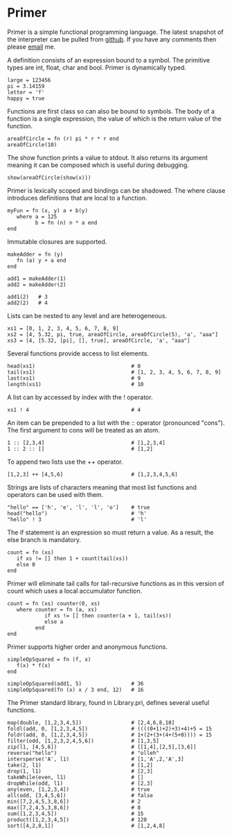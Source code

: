 Primer
======
Primer is a simple functional programming language. The latest snapshot of the interpreter can be pulled from [github](http://github.com/parmitage/primer). If you have any comments then please [email](mailto:philip.armitage@gmail.com) me.

A definition consists of an expression bound to a symbol. The primitive types are int, float, char and bool. Primer is dynamically typed.

    large = 123456
    pi = 3.14159
    letter = 'f'
    happy = true

Functions are first class so can also be bound to symbols. The body of a function is a single expression, the value of which is the return value of the function.

    areaOfCircle = fn (r) pi * r * r end
    areaOfCircle(10)

The show function prints a value to stdout. It also returns its argument meaning it can be composed which is useful during debugging.

    show(areaOfCircle(show(x)))

Primer is lexically scoped and bindings can be shadowed. The where clause introduces definitions that are local to a function.

    myFun = fn (x, y) a + b(y)
       where a = 125
             b = fn (n) n * a end
    end

Immutable closures are supported.

    makeAdder = fn (y)
       fn (a) y + a end
    end

    add1 = makeAdder(1)
    add2 = makeAdder(2)

    add1(2)   # 3
    add2(2)   # 4

Lists can be nested to any level and are heterogeneous.

    xs1 = [0, 1, 2, 3, 4, 5, 6, 7, 8, 9]
    xs2 = [4, 5.32, pi, true, areaOfCircle, areaOfCircle(5), 'a', "aaa"]
    xs3 = [4, [5.32, [pi], [], true], areaOfCircle, 'a', "aaa"]

Several functions provide access to list elements.
 
    head(xs1)                               # 0
    tail(xs1)                               # [1, 2, 3, 4, 5, 6, 7, 8, 9]
    last(xs1)                               # 9
    length(xs1)                             # 10

A list can by accessed by index with the ! operator.

    xs1 ! 4                                 # 4

An item can be prepended to a list with the :: operator (pronounced "cons"). The first argument to cons will be treated as an atom.

    1 :: [2,3,4]                            # [1,2,3,4]
    1 :: 2 :: []                            # [1,2]

To append two lists use the ++ operator.

    [1,2,3] ++ [4,5,6]                      # [1,2,3,4,5,6]

Strings are lists of characters meaning that most list functions and operators can be used with them.

    "hello" == ['h', 'e', 'l', 'l', 'o']    # true
    head("hello")                           # 'h'
    "hello" ! 3                             # 'l'

The if statement is an expression so must return a value. As a result, the else branch is mandatory.

    count = fn (xs)
       if xs != [] then 1 + count(tail(xs))
       else 0
    end

Primer will eliminate tail calls for tail-recursive functions as in this version of count which uses a local accumulator function.

    count = fn (xs) counter(0, xs)
       where counter = fn (a, xs)
                if xs != [] then counter(a + 1, tail(xs))
                else a
             end
    end

Primer supports higher order and anonymous functions.

    simpleOpSquared = fn (f, x)
       f(x) * f(x)
    end

    simpleOpSquared(add1, 5)                # 36
    simpleOpSquared(fn (x) x / 3 end, 12)   # 16

The Primer standard library, found in Library.pri, defines several useful functions.

    map(double, [1,2,3,4,5])                # [2,4,6,8,10]
    foldl(add, 0, [1,2,3,4,5])              # ((((0+1)+2)+3)+4)+5 = 15
    foldr(add, 0, [1,2,3,4,5])              # 1+(2+(3+(4+(5+0)))) = 15
    filter(odd, [1,2,3,2,4,5,6])            # [1,3,5]
    zip(l1, [4,5,6])                        # [[1,4],[2,5],[3,6]]
    reverse("hello")                        # "olleh"
    intersperse('A', l1)                    # [1,'A',2,'A',3]
    take(2, l1)                             # [1,2]
    drop(1, l1)                             # [2,3]
    takeWhile(even, l1)                     # []
    dropWhile(odd, l1)                      # [2,3]
    any(even, [1,2,3,4])                    # true
    all(odd, [3,4,5,6])                     # false
    min([7,2,4,5,3,8,6])                    # 2
    max([7,2,4,5,3,8,6])                    # 8
    sum([1,2,3,4,5])                        # 15
    product([1,2,3,4,5])                    # 120
    sort([4,2,8,1])                         # [1,2,4,8]


